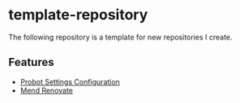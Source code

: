 # template-repository
The following repository is a template for new repositories I create. 

## Features
- [Probot Settings Configuration](https://probot.github.io/apps/settings/)
- [Mend Renovate](https://github.com/apps/renovate)
